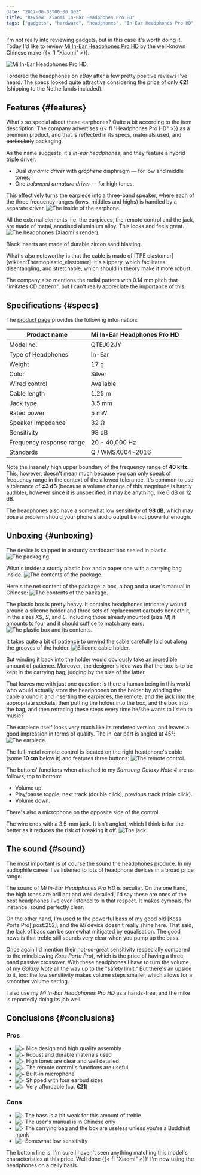 ```yaml
---
date: "2017-06-03T00:00:00Z"
title: "Review: Xiaomi In-Ear Headphones Pro HD"
tags: ["gadgets", "hardware", "headphones", "In-Ear Headphones Pro HD", "Mi", "review", "sound", "unboxing", "Xiaomi"]
---
```


I'm not really into reviewing gadgets, but in this case it's worth doing it. Today I'd like to review [Mi In-Ear Headphones Pro HD](http://www.mi.com/en/headphonesprohd/) by the well-known Chinese make {{< fl "Xiaomi" >}}.

<!--more-->

![](img:3.bp.blogspot.com/-aKpXFZ3-oIw/WSajHsRGiBI/AAAAAAAAp_I/4NJnW6NuYIgKl85gw0584Iok9YjhpLS4wCKgB/s1600/mi-headphone.picasaweb.jpg:a "Mi In-Ear Headphones Pro HD.")

I ordered the headphones on *eBay* after a few pretty positive reviews I've heard. The specs looked quite attractive considering the price of only **€21** (shipping to the Netherlands included).

## Features {#features}

What's so special about these earphones? Quite a bit according to the item description. The company advertises {{< fl "Headphones Pro HD" >}} as a premium product, and that is reflected in its specs, materials used, and ~~particularly~~ packaging.

As the name suggests, it's *in-ear headphones*, and they feature a hybrid triple driver:

  * Dual *dynamic driver* with *graphene* diaphragm — for low and middle tones;
  * One *balanced armature driver* — for high tones.

This effectively turns the earpiece into a three-band speaker, where each of the three frequency ranges (lows, middles and highs) is handled by a separate driver.
![](img:3.bp.blogspot.com/-mXD2Px24ztw/WS65HPIak7I/AAAAAAAAqAw/kJcpUi7q_TEWLcN66wWXs1yD05Qr-ph4wCKgB/s1600/mi-headphone-inside.picasaweb.jpg:a "The inside of the earphone.")

All the external elements, i.e. the earpieces, the remote control and the jack, are made of metal, anodised aluminium alloy. This looks and feels great.
![](img:2.bp.blogspot.com/-2uL-h0gNHwc/WS66PkhCb6I/AAAAAAAAqBM/eBDkqln53dUd8yPQo6WbA4ExmvAslxnCACKgB/s1600/mi-headphones-large.picasaweb.jpg:a "The headphones (Xiaomi's render).")

Black inserts are made of durable zircon sand blasting.

What's also noteworthy is that the cable is made of [TPE elastomer][wiki:en:Thermoplastic_elastomer]: it's slippery, which facilitates disentangling, and stretchable, which should in theory make it more robust.

The company also mentions the radial pattern with 0.14 mm pitch that "imitates CD pattern", but I can't really appreciate the importance of this.

## Specifications {#specs}

The [product page](http://www.mi.com/en/headphonesprohd/specs/) provides the following information:

|Product name             |Mi In-Ear Headphones Pro HD |
|-------------------------|----------------------------|
|Model no.                |QTEJ02JY                    |
|Type of Headphones       |In-Ear                      |
|Weight                   |17 g                        |
|Color                    |Silver                      |
|Wired control            |Available                   |
|Cable length             |1.25 m                      |
|Jack type                |3.5 mm                      |
|Rated power              |5 mW                        |
|Speaker Impedance        |32 Ω                        |
|Sensitivity              |98 dB                       |
|Frequency response range |20 - 40,000 Hz              |
|Standards                |Q / WMSX004-2016            |

Note the insanely high upper boundary of the frequency range of **40 kHz**. This, however, doesn't mean much because you can only speak of frequency range in the context of the allowed tolerance. It's common to use a tolerance of **±3 dB** (because a volume change of this magnitude is hardly audible), however since it is unspecified, it may be anything, like 6 dB or 12 dB.

The headphones also have a somewhat low sensitivity of **98 dB**, which may pose a problem should your phone's audio output be not powerful enough.

## Unboxing {#unboxing}

The device is shipped in a sturdy cardboard box sealed in plastic.
![](img:3.bp.blogspot.com/-ceKJmdj6zA4/WSaeJ36WX-I/AAAAAAAAp-U/rh3uAuo2-Pw-IW4UpAcMnQs5167lhoFogCKgB/s1600/dsc05183.picasaweb.jpg:a "The packaging.")

What's inside: a sturdy plastic box and a paper one with a carrying bag inside.
![](img:2.bp.blogspot.com/-W6SntRfo-Cs/WSaeJyRK84I/AAAAAAAAp-U/p7k9vbabBSka7MlZSAMPBQvlOI-zDPlSwCKgB/s1600/dsc05184.picasaweb.jpg:a "The contents of the package.")

Here's the net content of the package: a box, a bag and a user's manual in Chinese:
![](img:3.bp.blogspot.com/-8NV9_yRTeHo/WSaeJ9t61UI/AAAAAAAAp-U/rSfBClc_4acjgs2gdsQx6uVV1BnN45D-gCKgB/s1600/dsc05185.picasaweb.jpg:a "The contents of the package.")

The plastic box is pretty heavy. It contains headphones intricately wound around a silicone holder and three sets of replacement earbuds beneath it, in the sizes *XS*, *S*, and *L*. Including those already mounted (size *M*) it amounts to four and it should suffice to match any ears:
![](img:4.bp.blogspot.com/-WInKT2kzwA4/WSaeJ5tWxLI/AAAAAAAAp-U/IgO5cDpB_JkYfLO-mzthzFA_sWBbnnuSwCKgB/s1600/dsc05186.picasaweb.jpg:a "The plastic box and its contents.")

It takes quite a bit of patience to unwind the cable carefully laid out along the grooves of the holder.
![](img:4.bp.blogspot.com/-CGPnnQ9NcSM/WSaeJ5huZ_I/AAAAAAAAp-U/om-lSDbnn9kLPQgiYCWkAQAvrKXa9av6wCKgB/s1600/dsc05187.picasaweb.jpg:a "Silicone cable holder.")

But winding it back into the holder would obviously take an incredible amount of patience. Moreover, the designer's idea was that the box is to be kept in the carrying bag, judging by the size of the latter.

That leaves me with just one question: is there a human being in this world who would actually store the headphones on the holder by winding the cable around it and inserting the earpieces, the remote, and the jack into the appropriate sockets, then putting the holder into the box, and the box into the bag, and then retracing these steps every time he/she wants to listen to music?

The earpiece itself looks very much like its rendered version, and leaves a good impression in terms of quality. The in-ear part is angled at 45°:
![](img:1.bp.blogspot.com/-gU9K1bsWVMw/WSaeJ1sG14I/AAAAAAAAp-U/E3VtthXQOTYg13x5Nkx7YMP1l4m_UsudACKgB/s1600/dsc05188.picasaweb.jpg:a "The earpiece.")

The full-metal remote control is located on the right headphone's cable (some **10 cm** below it) and features three buttons:
![](img:4.bp.blogspot.com/-rbup_CPzg_M/WSaeJy3OzOI/AAAAAAAAp-U/BgwH8rnl6mk1JE5d063500C32i-htvmhACKgB/s1600/dsc05189.picasaweb.jpg:a "The remote control.")

The buttons' functions when attached to my *Samsung Galaxy Note 4* are as follows, top to bottom:

* Volume up.
* Play/pause toggle, next track (double click), previous track (triple click).
* Volume down.

There's also a microphone on the opposite side of the control.

The wire ends with a 3.5-mm jack. It isn't angled, which I think is for the better as it reduces the risk of breaking it off.
![](img:3.bp.blogspot.com/-VlYiESL6-Tg/WSaeJxBc_VI/AAAAAAAAp-U/dH6YmiGRft46jn1ZyA2hWA0VFKmwu1R3ACKgB/s1600/dsc05190.picasaweb.jpg:a "The jack.")

## The sound {#sound}

The most important is of course the sound the headphones produce. In my audiophile career I've listened to lots of headphone devices in a broad price range.

The sound of *Mi In-Ear Headphones Pro HD* is peculiar. On the one hand, the high tones are brilliant and well detailed, I'd say these are ones of the best headphones I've ever listened to in that respect. It makes cymbals, for instance, sound perfectly clear.

On the other hand, I'm used to the powerful bass of my good old [Koss Porta Pro][post:252], and the *Mi* device doesn't really shine here. That said, the lack of bass can be somewhat mitigated by equalisation. The good news is that treble still sounds very clear when you pump up the bass.

Once again I'd mention their not-so-great sensitivity (especially compared to the mindblowing *Koss Porta Pro*), which is the price of having a three-band passive crossover. With these headphones I have to turn the volume of my *Galaxy Note* all the way up to the "safety limit." But there's an upside to it, too: the low sensitivity makes volume steps smaller, which allows for a smoother volume setting.

I also use my *Mi In-Ear Headphones Pro HD* as a hands-free, and the mike is reportedly doing its job well.

## Conclusions {#conclusions}

### Pros

* ![+](http://1.bp.blogspot.com/-f0b9672pQQI/UbCZUcYdL6I/AAAAAAAAZKs/TxsyRb4nvPY/s1600/plus.png) Nice design and high quality assembly
* ![+](http://1.bp.blogspot.com/-f0b9672pQQI/UbCZUcYdL6I/AAAAAAAAZKs/TxsyRb4nvPY/s1600/plus.png) Robust and durable materials used
* ![+](http://1.bp.blogspot.com/-f0b9672pQQI/UbCZUcYdL6I/AAAAAAAAZKs/TxsyRb4nvPY/s1600/plus.png) High tones are clear and well detailed
* ![+](http://1.bp.blogspot.com/-f0b9672pQQI/UbCZUcYdL6I/AAAAAAAAZKs/TxsyRb4nvPY/s1600/plus.png) The remote control's functions are useful
* ![+](http://1.bp.blogspot.com/-f0b9672pQQI/UbCZUcYdL6I/AAAAAAAAZKs/TxsyRb4nvPY/s1600/plus.png) Built-in microphone
* ![+](http://1.bp.blogspot.com/-f0b9672pQQI/UbCZUcYdL6I/AAAAAAAAZKs/TxsyRb4nvPY/s1600/plus.png) Shipped with four earbud sizes
* ![+](http://1.bp.blogspot.com/-f0b9672pQQI/UbCZUcYdL6I/AAAAAAAAZKs/TxsyRb4nvPY/s1600/plus.png) Very affordable (ca. **€21**)

### Cons

* ![-](http://3.bp.blogspot.com/-Ve0HjsK5vVg/UbCZUZKATYI/AAAAAAAAZKw/LLk4Y6atW4c/s1600/minus.png) The bass is a bit weak for this amount of treble
* ![-](http://3.bp.blogspot.com/-Ve0HjsK5vVg/UbCZUZKATYI/AAAAAAAAZKw/LLk4Y6atW4c/s1600/minus.png) The user's manual is in Chinese only
* ![-](http://3.bp.blogspot.com/-Ve0HjsK5vVg/UbCZUZKATYI/AAAAAAAAZKw/LLk4Y6atW4c/s1600/minus.png) The carrying bag and the box are useless unless you're a Buddhist monk
* ![-](http://3.bp.blogspot.com/-Ve0HjsK5vVg/UbCZUZKATYI/AAAAAAAAZKw/LLk4Y6atW4c/s1600/minus.png) Somewhat low sensitivity

The bottom line is: I'm sure I haven't seen anything matching this model's characteristics at this price. Well done {{< fl "Xiaomi" >}}! I'm now using the headphones on a daily basis.
